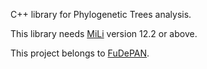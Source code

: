 C++ library for Phylogenetic Trees analysis.

This library needs [MiLi](http://mili.googlecode.com) version 12.2 or above.

This project belongs to [FuDePAN](http://www.fudepan.org.ar).